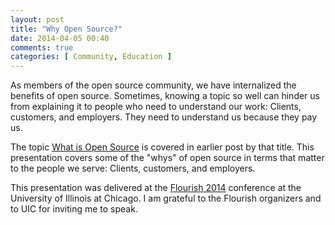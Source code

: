 ```yaml
---
layout: post
title: "Why Open Source?"
date: 2014-04-05 00:40
comments: true
categories: [ Community, Education ]
---
```

As members of the open source community, we have internalized the benefits of open source. Sometimes, knowing a topic so well can hinder us from explaining it to people who need to understand our work: Clients, customers, and employers. They need to understand us because they pay us.

The topic [What is Open Source](/blog/2014/02/22/what-is-open-source/) is covered in earlier post by that title. This presentation covers some of the "whys" of open source in terms that matter to the people we serve: Clients, customers, and employers.

<!--more-->
<center><script async class="speakerdeck-embed" data-id="e20291c09eb00131918d4a0f4a2b8270" data-ratio="1.29456384323641" src="//speakerdeck.com/assets/embed.js"></script></center>

This presentation was delivered at the [Flourish 2014](http://flourishconf.com/) conference at the University of Illinois at Chicago. I am grateful to the Flourish organizers and to UIC for inviting me to speak.
